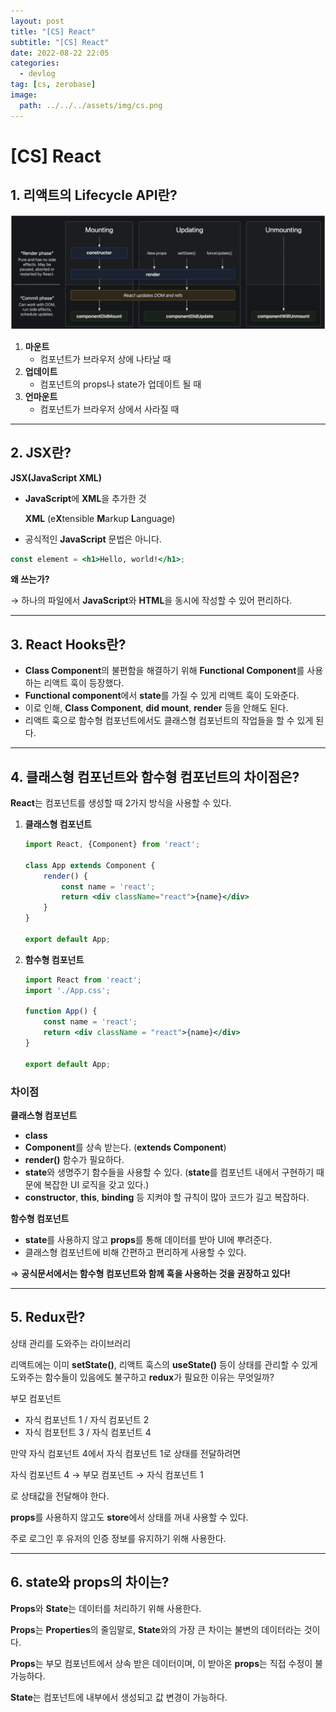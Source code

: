 ```yaml
---
layout: post
title: "[CS] React"
subtitle: "[CS] React"
date: 2022-08-22 22:05
categories:
  - devlog
tag: [cs, zerobase]
image:
  path: ../../../assets/img/cs.png
---
```


# [CS] React

## 1. 리액트의 Lifecycle API란?

![lifecycle-api.png](../../assets/img/develop/2022-08-22-dev-cs-react/lifecycle-api.png)

1. **마운트**
    - 컴포넌트가 브라우저 상에 나타날 때
2. **업데이트**
    - 컴포넌트의 props나 state가 업데이트 될 때
3. **언마운트**
    - 컴포넌트가 브라우저 상에서 사라질 때

---

## 2. JSX란?

**JSX(JavaScript XML)**

- **JavaScript**에 **XML**을 추가한 것
    
    **XML** (e**X**tensible **M**arkup **L**anguage)
    
- 공식적인 **JavaScript** 문법은 아니다.

```jsx
const element = <h1>Hello, world!</h1>;
```

**왜 쓰는가?**

→ 하나의 파일에서 **JavaScript**와 **HTML**을 동시에 작성할 수 있어 편리하다.

---

## 3. React Hooks란?

- **Class Component**의 불편함을 해결하기 위해 **Functional Component**를 사용하는 리액트 훅이 등장했다.
- **Functional component**에서 **state**를 가질 수 있게 리액트 훅이 도와준다.
- 이로 인해, **Class Component**, **did mount**, **render** 등을 안해도 된다.
- 리액트 훅으로 함수형 컴포넌트에서도 클래스형 컴포넌트의 작업들을 할 수 있게 된다.

---

## 4. 클래스형 컴포넌트와 함수형 컴포넌트의 차이점은?

**React**는 컴포넌트를 생성할 때 2가지 방식을 사용할 수 있다.

1. **클래스형 컴포넌트**

	```jsx
	import React, {Component} from 'react';

	class App extends Component {
		render() {
			const name = 'react';
			return <div className="react">{name}</div>
		}
	}

	export default App;
	```

2. **함수형 컴포넌트**

	```jsx
	import React from 'react';
	import './App.css';

	function App() {
		const name = 'react';
		return <div className = "react">{name}</div>
	}

	export default App;
	```

### 차이점

**클래스형 컴포넌트**

- **class**
- **Component**를 상속 받는다. (**extends Component**)
- **render()** 함수가 필요하다.
- **state**와 생명주기 함수들을 사용할 수 있다. (**state**를 컴포넌트 내에서 구현하기 때문에 복잡한 UI 로직을 갖고 있다.)
- **constructor**, **this**, **binding** 등 지켜야 할 규칙이 많아 코드가 길고 복잡하다.

**함수형 컴포넌트**

- **state**를 사용하지 않고 **props**를 통해 데이터를 받아 UI에 뿌려준다.
- 클래스형 컴포넌트에 비해 간편하고 편리하게 사용할 수 있다.

⇒ **공식문서에서는 함수형 컴포넌트와 함께 훅을 사용하는 것을 권장하고 있다!**

---

## 5. Redux란?

상태 관리를 도와주는 라이브러리

리액트에는 이미 **setState()**, 리액트 훅스의 **useState()** 등이 상태를 관리할 수 있게 도와주는 함수들이 있음에도 불구하고 **redux**가 필요한 이유는 무엇일까?

부모 컴포넌트

- 자식 컴포넌트 1 / 자식 컴포넌트 2
- 자식 컴포턴트 3 / 자식 컴포넌트 4

만약 자식 컴포넌트 4에서 자식 컴포넌트 1로 상태를 전달하려면 

자식 컴포넌트 4 → 부모 컴포넌트 → 자식 컴포넌트 1

로 상태값을 전달해야 한다.

**props**를 사용하지 않고도 **store**에서 상태를 꺼내 사용할 수 있다.

주로 로그인 후 유저의 인증 정보를 유지하기 위해 사용한다.

---

## 6. state와 props의 차이는?

**Props**와 **State**는 데이터를 처리하기 위해 사용한다.

**Props**는 **Properties**의 줄임말로, **State**와의 가장 큰 차이는 불변의 데이터라는 것이다.

**Props**는 부모 컴포넌트에서 상속 받은 데이터이며, 이 받아온 **props**는 직접 수정이 불가능하다.

**State**는 컴포넌트에 내부에서 생성되고 값 변경이 가능하다.